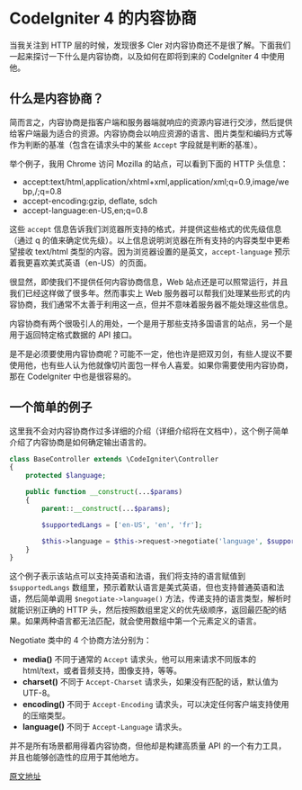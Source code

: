 # CodeIgniter 4 的内容协商

当我关注到 HTTP 层的时候，发现很多 CIer 对内容协商还不是很了解。下面我们一起来探讨一下什么是内容协商，以及如何在即将到来的 CodeIgniter 4 中使用他。

## 什么是内容协商？

简而言之，内容协商是指客户端和服务器端就响应的资源内容进行交涉，然后提供给客户端最为适合的资源。内容协商会以响应资源的语言、图片类型和编码方式等作为判断的基准（包含在请求头中的某些 `Accept` 字段就是判断的基准）。

举个例子，我用 Chrome 访问 Mozilla 的站点，可以看到下面的 HTTP 头信息：

*    accept:text/html,application/xhtml+xml,application/xml;q=0.9,image/webp,/;q=0.8
*    accept-encoding:gzip, deflate, sdch
*    accept-language:en-US,en;q=0.8

这些 `accept` 信息告诉我们浏览器所支持的格式，并提供这些格式的优先级信息（通过 q 的值来确定优先级）。以上信息说明浏览器在所有支持的内容类型中更希望接收 text/html 类型的内容。因为浏览器设置的是英文，`accept-language` 预示着我更喜欢美式英语（en-US）的页面。

很显然，即使我们不提供任何内容协商信息，Web 站点还是可以照常运行，并且我们已经这样做了很多年。然而事实上 Web 服务器可以帮我们处理某些形式的内容协商，我们通常不太善于利用这一点，但并不意味着服务器不能处理这些信息。

内容协商有两个很吸引人的用处，一个是用于那些支持多国语言的站点，另一个是用于返回特定格式数据的 API 接口。

是不是必须要使用内容协商呢？可能不一定，他也许是把双刃剑，有些人提议不要使用他，也有些人认为他就像切片面包一样令人喜爱。如果你需要使用内容协商，那在 CodeIgniter 中也是很容易的。

## 一个简单的例子

这里我不会对内容协商作过多详细的介绍（详细介绍将在文档中），这个例子简单介绍了内容协商是如何确定输出语言的。

```php
class BaseController extends \CodeIgniter\Controller
{
    protected $language;

    public function __construct(...$params)
    {
        parent::__construct(...$params);

        $supportedLangs = ['en-US', 'en', 'fr'];

        $this->language = $this->request->negotiate('language', $supportedLangs);
    }
}
```

这个例子表示该站点可以支持英语和法语，我们将支持的语言赋值到 `$supportedLangs` 数组里，预示着默认语言是美式英语，但也支持普通英语和法语，然后简单调用 `$negotiate->language()` 方法，传递支持的语言类型，解析时就能识别正确的 HTTP 头，然后按照数组里定义的优先级顺序，返回最匹配的结果。如果两种语言都无法匹配，就会使用数组中第一个元素定义的语言。

Negotiate 类中的 4 个协商方法分别为：

*    **media()** 不同于通常的 `Accept` 请求头，他可以用来请求不同版本的 html/text，或者音频支持，图像支持，等等。
*    **charset()** 不同于 `Accept-Charset` 请求头，如果没有匹配的话，默认值为 UTF-8。
*    **encoding()** 不同于 `Accept-Encoding` 请求头，可以决定任何客户端支持使用的压缩类型。
*    **language()** 不同于 `Accept-Language` 请求头。

并不是所有场景都用得着内容协商，但他却是构建高质量 API 的一个有力工具，并且也能够创造性的应用于其他地方。

[原文地址](http://blog.newmythmedia.com/blog/show/2016-03-03_Content_Negotiation_in_CodeIgniter_4)
